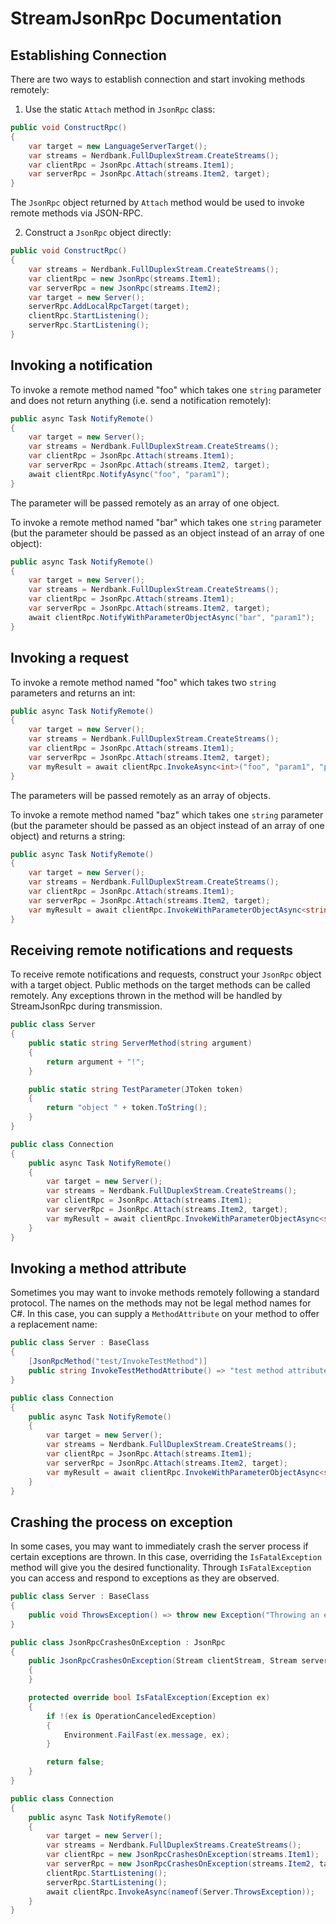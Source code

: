 # StreamJsonRpc Documentation

## Establishing Connection
There are two ways to establish connection and start invoking methods remotely:

1. Use the static `Attach` method in `JsonRpc` class:
```csharp
public void ConstructRpc()
{
    var target = new LanguageServerTarget();
    var streams = Nerdbank.FullDuplexStream.CreateStreams();
    var clientRpc = JsonRpc.Attach(streams.Item1);
    var serverRpc = JsonRpc.Attach(streams.Item2, target);
}
```
The `JsonRpc` object returned by `Attach` method would be used to invoke remote methods via JSON-RPC.

2. Construct a `JsonRpc` object directly:
```csharp
public void ConstructRpc()
{
    var streams = Nerdbank.FullDuplexStream.CreateStreams();
    var clientRpc = new JsonRpc(streams.Item1);
    var serverRpc = new JsonRpc(streams.Item2);
    var target = new Server();
    serverRpc.AddLocalRpcTarget(target);
    clientRpc.StartListening();
    serverRpc.StartListening();
}
```

## Invoking a notification
To invoke a remote method named "foo" which takes one `string` parameter and does not return anything (i.e. send a notification remotely):
```csharp
public async Task NotifyRemote() 
{
    var target = new Server();
    var streams = Nerdbank.FullDuplexStream.CreateStreams();
    var clientRpc = JsonRpc.Attach(streams.Item1);
    var serverRpc = JsonRpc.Attach(streams.Item2, target);
    await clientRpc.NotifyAsync("foo", "param1");
}
```
The parameter will be passed remotely as an array of one object.

To invoke a remote method named "bar" which takes one `string` parameter (but the parameter should be passed as an object instead of an array of one object):
```csharp
public async Task NotifyRemote() 
{
    var target = new Server();
    var streams = Nerdbank.FullDuplexStream.CreateStreams();
    var clientRpc = JsonRpc.Attach(streams.Item1);
    var serverRpc = JsonRpc.Attach(streams.Item2, target);
    await clientRpc.NotifyWithParameterObjectAsync("bar", "param1");
}
```
## Invoking a request
To invoke a remote method named "foo" which takes two `string` parameters and returns an int:
```csharp
public async Task NotifyRemote() 
{
    var target = new Server();
    var streams = Nerdbank.FullDuplexStream.CreateStreams();
    var clientRpc = JsonRpc.Attach(streams.Item1);
    var serverRpc = JsonRpc.Attach(streams.Item2, target);
    var myResult = await clientRpc.InvokeAsync<int>("foo", "param1", "param2");
}
```
The parameters will be passed remotely as an array of objects.

To invoke a remote method named "baz" which takes one `string` parameter (but the parameter should be passed as an object instead of an array of one object) and returns a string:
```csharp
public async Task NotifyRemote() 
{
    var target = new Server();
    var streams = Nerdbank.FullDuplexStream.CreateStreams();
    var clientRpc = JsonRpc.Attach(streams.Item1);
    var serverRpc = JsonRpc.Attach(streams.Item2, target);
    var myResult = await clientRpc.InvokeWithParameterObjectAsync<string>("baz", "param1");
}
```

## Receiving remote notifications and requests
To receive remote notifications and requests, construct your `JsonRpc` object with a target object.  Public methods on the target methods can be called remotely.  Any exceptions thrown in the method will be handled by StreamJsonRpc during transmission.
```csharp
public class Server
{
    public static string ServerMethod(string argument)
    {
        return argument + "!";
    }

    public static string TestParameter(JToken token)
    {
        return "object " + token.ToString();
    }
}

public class Connection 
{
    public async Task NotifyRemote() 
    {
        var target = new Server();
        var streams = Nerdbank.FullDuplexStream.CreateStreams();
        var clientRpc = JsonRpc.Attach(streams.Item1);
        var serverRpc = JsonRpc.Attach(streams.Item2, target);
        var myResult = await clientRpc.InvokeWithParameterObjectAsync<string>("baz", "param1");
    }
}
```

## Invoking a method attribute
Sometimes you may want to invoke methods remotely following a standard protocol.  The names on the methods may not be legal method names for C#.  In this case, you can supply a `MethodAttribute` on your method to offer a replacement name:
```csharp
public class Server : BaseClass
{
    [JsonRpcMethod("test/InvokeTestMethod")]
    public string InvokeTestMethodAttribute() => "test method attribute";
}

public class Connection 
{
    public async Task NotifyRemote() 
    {
        var target = new Server();
        var streams = Nerdbank.FullDuplexStream.CreateStreams();
        var clientRpc = JsonRpc.Attach(streams.Item1);
        var serverRpc = JsonRpc.Attach(streams.Item2, target);
        var myResult = await clientRpc.InvokeWithParameterObjectAsync<string>("test/InvokeTestMethod");
    }
}
```

## Crashing the process on exception
In some cases, you may want to immediately crash the server process if certain exceptions are thrown. In this case, overriding the `IsFatalException` method will give you the desired functionality. Through `IsFatalException` you can access and respond to exceptions as they are observed.
```csharp
public class Server : BaseClass
{
    public void ThrowsException() => throw new Exception("Throwing an exception");
}

public class JsonRpcCrashesOnException : JsonRpc
{
    public JsonRpcCrashesOnException(Stream clientStream, Stream serverStream, object target = null) : base(clientSteam, serverStream, target)
    {
    }

    protected override bool IsFatalException(Exception ex)
    {
        if !(ex is OperationCanceledException)
        {
            Environment.FailFast(ex.message, ex);
        }

        return false;
    }
}

public class Connection
{
    public async Task NotifyRemote()
    {
        var target = new Server();
        var streams = Nerdbank.FullDuplexStreams.CreateStreams();
        var clientRpc = new JsonRpcCrashesOnException(streams.Item1);
        var serverRpc = new JsonRpcCrashesOnException(streams.Item2, target);
        clientRpc.StartListening();
        serverRpc.StartListening();
        await clientRpc.InvokeAsync(nameof(Server.ThrowsException));
    }
}
```